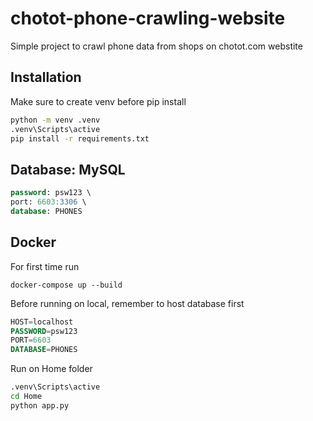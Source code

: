# chotot-phone-crawling-website
Simple project to crawl phone data from shops on chotot.com webstite

## Installation

Make sure to create venv before pip install 

```bash
python -m venv .venv
.venv\Scripts\active
pip install -r requirements.txt
```

## Database: MySQL
```sql
password: psw123 \
port: 6603:3306 \
database: PHONES
```
## Docker
For first time run
```docker
docker-compose up --build
```

Before running on local, remember to host database first
```sql
HOST=localhost
PASSWORD=psw123
PORT=6603
DATABASE=PHONES
```
Run on Home folder
```bash
.venv\Scripts\active
cd Home
python app.py
```
